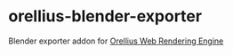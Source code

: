 # orellius-blender-exporter
Blender exporter addon for [Orellius Web Rendering Engine](https://github.com/lazarmitic/orellius-rendering-engine)
